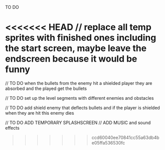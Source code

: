 TO DO

<<<<<<< HEAD
// replace all temp sprites with finished ones including the start screen, maybe leave the endscreen because it would be funny
=======

// TO DO when the bullets from the enemy hit a shielded player they are absorbed and the played get the bullets

// TO DO set up the level segments with different enemies and obstacles

// TO DO add shield enemy that deflects bullets and if the player is shielded when they are hit this enemy dies

// TO DO ADD TEMPORARY SPLASHSCREEN
// ADD MUSIC and sound effects
>>>>>>> ccd60040ee70841cc55a63db4be05ffa536530fc

